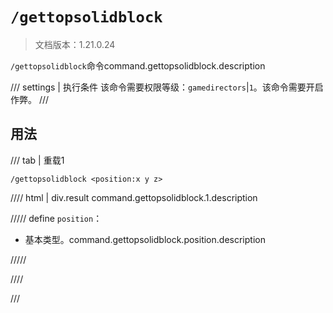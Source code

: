 # `/gettopsolidblock`

> 文档版本：1.21.0.24

`/gettopsolidblock`命令command.gettopsolidblock.description

/// settings | 执行条件
该命令需要权限等级：`gamedirectors`|`1`。该命令需要开启作弊。
///

## 用法

/// tab | 重载1
```mcfunction
/gettopsolidblock <position:x y z>
```

//// html | div.result
command.gettopsolidblock.1.description

///// define
`position`：<!-- md:samp x y z -->

- 基本类型。command.gettopsolidblock.position.description


/////

////

///
